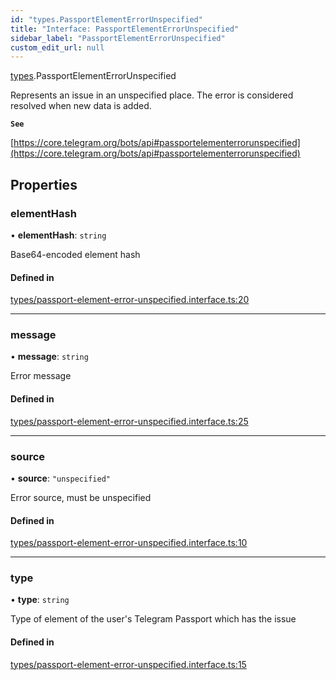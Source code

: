 ```yaml
---
id: "types.PassportElementErrorUnspecified"
title: "Interface: PassportElementErrorUnspecified"
sidebar_label: "PassportElementErrorUnspecified"
custom_edit_url: null
---
```


[types](../modules/types.md).PassportElementErrorUnspecified

Represents an issue in an unspecified place. The error is considered resolved
when new data is added.

**`See`**

[https://core.telegram.org/bots/api#passportelementerrorunspecified](https://core.telegram.org/bots/api#passportelementerrorunspecified)

## Properties

### elementHash

• **elementHash**: `string`

Base64-encoded element hash

#### Defined in

[types/passport-element-error-unspecified.interface.ts:20](https://github.com/DeityLamb/telegramjs/blob/32b4cca/packages/common/lib/interfaces/types/passport-element-error-unspecified.interface.ts#L20)

___

### message

• **message**: `string`

Error message

#### Defined in

[types/passport-element-error-unspecified.interface.ts:25](https://github.com/DeityLamb/telegramjs/blob/32b4cca/packages/common/lib/interfaces/types/passport-element-error-unspecified.interface.ts#L25)

___

### source

• **source**: ``"unspecified"``

Error source, must be unspecified

#### Defined in

[types/passport-element-error-unspecified.interface.ts:10](https://github.com/DeityLamb/telegramjs/blob/32b4cca/packages/common/lib/interfaces/types/passport-element-error-unspecified.interface.ts#L10)

___

### type

• **type**: `string`

Type of element of the user's Telegram Passport which has the issue

#### Defined in

[types/passport-element-error-unspecified.interface.ts:15](https://github.com/DeityLamb/telegramjs/blob/32b4cca/packages/common/lib/interfaces/types/passport-element-error-unspecified.interface.ts#L15)
